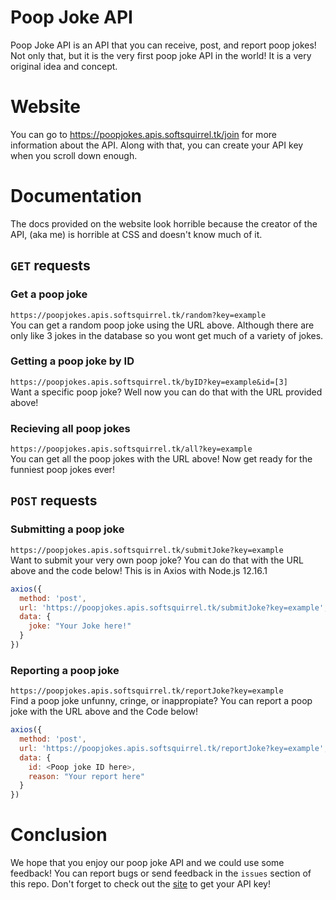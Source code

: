 # Poop Joke API
Poop Joke API is an API that you can receive, post, and report poop jokes! Not only that, but it is the very first poop joke API in the world! It is a very original idea and concept.

# Website
You can go to https://poopjokes.apis.softsquirrel.tk/join for more information about the API. Along with that, you can create your API key when you scroll down enough.

# Documentation
The docs provided on the website look horrible because the creator of the API, (aka me) is horrible at CSS and doesn't know much of it.

## `GET` requests
### Get a poop joke 
`https://poopjokes.apis.softsquirrel.tk/random?key=example`\
You can get a random poop joke using the URL above. Although there are only like 3 jokes in the database so you wont get much of a variety of jokes.

### Getting a poop joke by ID

`https://poopjokes.apis.softsquirrel.tk/byID?key=example&id=[3]`\
Want a specific poop joke? Well now you can do that with the URL provided above!

### Recieving all poop jokes

`https://poopjokes.apis.softsquirrel.tk/all?key=example`\
You can get all the poop jokes with the URL above! Now get ready for the funniest poop jokes ever!

## `POST` requests

### Submitting a poop joke
`https://poopjokes.apis.softsquirrel.tk/submitJoke?key=example`\
Want to submit your very own poop joke? You can do that with the URL above and the code below! This is in Axios with Node.js 12.16.1
```js
axios({
  method: 'post',
  url: 'https://poopjokes.apis.softsquirrel.tk/submitJoke?key=example',
  data: {
    joke: "Your Joke here!"
  }
})
```

### Reporting a poop joke
`https://poopjokes.apis.softsquirrel.tk/reportJoke?key=example`\
Find a poop joke unfunny, cringe, or inappropiate? You can report a poop joke with the URL above and the Code below!
```js
axios({
  method: 'post',
  url: 'https://poopjokes.apis.softsquirrel.tk/reportJoke?key=example',
  data: {
    id: <Poop joke ID here>,
    reason: "Your report here"
  }
})
```

# Conclusion
We hope that you enjoy our poop joke API and we could use some feedback! You can report bugs or send feedback in the `issues` section of this repo. Don't forget to check out the [site](https://poopjokes.apis.softsquirrel.tk/join) to get your API key!
